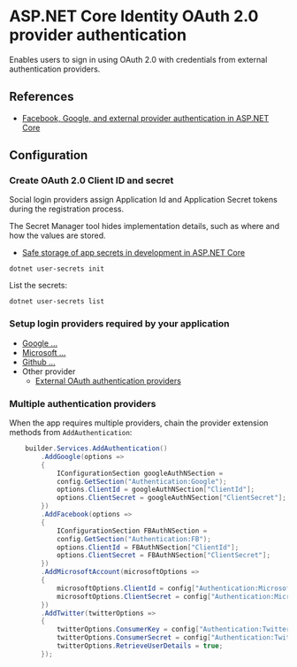 # ASP.NET Core Identity OAuth 2.0 provider authentication

Enables users to sign in using OAuth 2.0 with credentials from external authentication providers.

## References

- [Facebook, Google, and external provider authentication in ASP.NET Core](https://learn.microsoft.com/ja-jp/aspnet/core/security/authentication/social/?view=aspnetcore-8.0&tabs=visual-studio-code)

<!-- ----- -->

## Configuration

### Create OAuth 2.0 Client ID and secret

Social login providers assign Application Id and Application Secret tokens during the registration process. 

The Secret Manager tool hides implementation details, such as where and how the values are stored.

- [Safe storage of app secrets in development in ASP.NET Core](https://learn.microsoft.com/ja-jp/aspnet/core/security/app-secrets?view=aspnetcore-8.0&tabs=linux#secret-manager)

```shell
dotnet user-secrets init
```

List the secrets:

```shell
dotnet user-secrets list
```

### Setup login providers required by your application

- [Google ...](./oauth2/google_oauth2.md)
- [Microsoft ...](./oauth2/microsoft_oauth2.md)
- [Github ...](./oauth2/github_oauth2.md)
- Other provider
    - [External OAuth authentication providers](https://learn.microsoft.com/ja-jp/aspnet/core/security/authentication/social/other-logins?view=aspnetcore-8.0)


### Multiple authentication providers

When the app requires multiple providers, chain the provider extension methods from `AddAuthentication`:

```cs
    builder.Services.AddAuthentication()
        .AddGoogle(options =>
        {
            IConfigurationSection googleAuthNSection =
            config.GetSection("Authentication:Google");
            options.ClientId = googleAuthNSection["ClientId"];
            options.ClientSecret = googleAuthNSection["ClientSecret"];
        })
        .AddFacebook(options =>
        {
            IConfigurationSection FBAuthNSection =
            config.GetSection("Authentication:FB");
            options.ClientId = FBAuthNSection["ClientId"];
            options.ClientSecret = FBAuthNSection["ClientSecret"];
        })
        .AddMicrosoftAccount(microsoftOptions =>
        {
            microsoftOptions.ClientId = config["Authentication:Microsoft:ClientId"];
            microsoftOptions.ClientSecret = config["Authentication:Microsoft:ClientSecret"];
        })
        .AddTwitter(twitterOptions =>
        {
            twitterOptions.ConsumerKey = config["Authentication:Twitter:ConsumerAPIKey"];
            twitterOptions.ConsumerSecret = config["Authentication:Twitter:ConsumerSecret"];
            twitterOptions.RetrieveUserDetails = true;
        });
```
